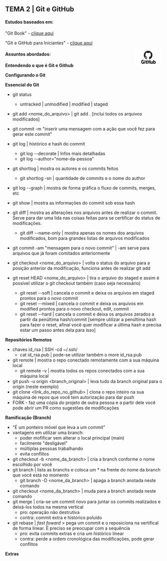 ## TEMA 2 | Git e GitHub

#### Estudos baseados em: 

"Git Book" - [clique aqui](https://git-scm.com/book/en/v2)

"Git e GitHub para Iniciantes" - [clique aqui](https://www.udemy.com/course/git-e-github-para-iniciantes/)

<img height="50" align="right" src="./img/github.png">

#### Assuntos abordados:

<b>Entendendo o que é Git e Github</b>

<b>Configurando o Git</b>

<b>Essencial do Git</b>
- git status
    - untracked | unmodified | modified | staged
- git add <nome_do_arquivo> | git add . [inclui todos os arquivos modificados]
- git commit -m "inserir uma mensagem com a ação que você fez para gerar este commit"
- git log | histórico e hash do commit
    - git log --decorate | Infos mais detalhadas
    - git log --author="nome-da-pessoa"
- git shortlog | mostra os autores e os commits feitos
    - git shortlog -sn | quantidade de commits e o nome do author
- git log --graph | mostra de forma gráfica o fluxo de commits, merges, etc

- git show <hash> | mostra as informações do commit sob essa hash
- git diff | mostra as alterações nos arquivos antes de realizar o commit. Serve para dar uma lida nas coisas feitas para se certificar do status de modificações.
    - git diff --name-only | mostra apenas os nomes dos arquivos modificados, bom para grandes listas de arquivos modificados
- git commit -am "mensagem para o novo commit" | -am serve para arquivos que já foram comitados anteriormente
- git checkout <nome_do_arquivo> | volta o status do arquivo para a posição anterior da modificação, funciona antes de realizar git add 
- git reset HEAD <nome_do_arquivo> | tira o arquivo do staged e assim é possível utilizar o git checkout também (caso seja necessário)
    - git reset --soft | cancela o commit e deixa os arquivos em staged prontos para o novo commit
    - git reset --mixed | cancela o commit e deixa os arquivos em modified prontos para o novo checkout, edit, commit
    - git reset --hard | cancela o commit e deixa os arquivos zerados a partir da penúltima hash/commit
[sempre utilizar a penúltima hash para fazer o reset, afinal você quer modificar a última hash e precisa estar um passo antes dela para isso]    

<b>Repositórios Remotos</b>
- chaves id_rsa | SSH 
    -cd ~/.ssh/
    - cat id_rsa.pub | pode-se utilizar também o more id_rsa.pub
- git remote | mostra o repo conectado remotamente com a sua máquina local
    - git remote -v | mostra todos os repos conectados  com a sua máquina local
- git push -u origin <branch_original> | leva tudo da branch original para o origin (neste exemplo)
- git clone <link_do_repo_no_github> | clona o repo inteiro na sua máquina de repos que você tem autorização para dar push 
- FORK - faz uma cópia do projeto de outra pessoa e a partir dele você pode abrir um PR como sugestões de modificações

<b>Ramificação (Branch)</b>
- "É um ponteiro móvel que leva a um commit"
- vantagens em utilizar uma branch:
    - poder mofificar sem alterar o local principal (main)
    - facilmente "desligável"
    - múltiplas pessoas trabalhando
    - evita conflitos
- git checkout -b <nome_da_branch> | cria a branch conforme o nome escolhido por você
- git branch | lista as branchs e coloca um * na frente do nome da branch que você está no momento 
    - git branch -D <nome_da_branch> | apaga a branch anotada neste comando
- git checkout <nome_da_branch> | muda para a branch anotada neste comando
- git merge | cria-se um commit novo para juntar os commits realizados e deixá-los todos na mesma vertical
    * pro: operação não destrutiva
    * contra: commit extra e histórico poluído
- git rebase | <i>fast foward</i> > pega um commit e o reposiciona na vertifical de forma linear. É preciso se preocupar com a sequência
    * pro: evita commits extras e cria um histórico linear
    * contra: perde a ordem cronológica das modificações, pode gerar conflitos 


<b>Extras</b>
